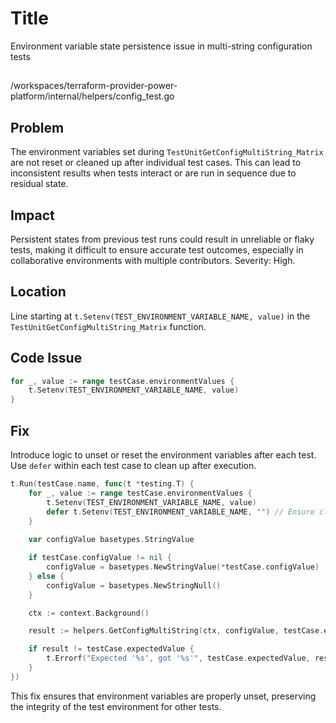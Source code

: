 # Title

Environment variable state persistence issue in multi-string configuration tests

##

/workspaces/terraform-provider-power-platform/internal/helpers/config_test.go

## Problem

The environment variables set during `TestUnitGetConfigMultiString_Matrix` are not reset or cleaned up after individual test cases. This can lead to inconsistent results when tests interact or are run in sequence due to residual state.

## Impact

Persistent states from previous test runs could result in unreliable or flaky tests, making it difficult to ensure accurate test outcomes, especially in collaborative environments with multiple contributors. Severity: High.

## Location

Line starting at `t.Setenv(TEST_ENVIRONMENT_VARIABLE_NAME, value)` in the `TestUnitGetConfigMultiString_Matrix` function.

## Code Issue

```go
for _, value := range testCase.environmentValues {
    t.Setenv(TEST_ENVIRONMENT_VARIABLE_NAME, value)
}
```

## Fix

Introduce logic to unset or reset the environment variables after each test. Use `defer` within each test case to clean up after execution.

```go
t.Run(testCase.name, func(t *testing.T) {
    for _, value := range testCase.environmentValues {
        t.Setenv(TEST_ENVIRONMENT_VARIABLE_NAME, value)
        defer t.Setenv(TEST_ENVIRONMENT_VARIABLE_NAME, "") // Ensure cleanup
    }
    
    var configValue basetypes.StringValue

    if testCase.configValue != nil {
        configValue = basetypes.NewStringValue(*testCase.configValue)
    } else {
        configValue = basetypes.NewStringNull()
    }

    ctx := context.Background()

    result := helpers.GetConfigMultiString(ctx, configValue, testCase.environmentValues, testCase.defaultValue)

    if result != testCase.expectedValue {
        t.Errorf("Expected '%s', got '%s'", testCase.expectedValue, result)
    }
})
```

This fix ensures that environment variables are properly unset, preserving the integrity of the test environment for other tests.